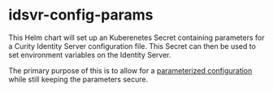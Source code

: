 # idsvr-config-params

This Helm chart will set up an Kuberenetes Secret containing parameters for a Curity Identity Server configuration file. This Secret can then be used to set environment variables on the Identity Server. 

The primary purpose of this is to allow for a [parameterized configuration](https://curity.io/docs/idsvr/latest/configuration-guide/parameterized-configuration.html) while still keeping the parameters secure.
